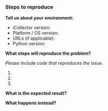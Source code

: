 <!--
STEP 1: Are you in the right place?

- For general technical questions or "how to" guidance, please search StackOverflow for questions tagged "puppeteer" or create a new post.

https://stackoverflow.com/questions/tagged/puppeteer

- For issues or feature requests related to the DevTools Protocol (https://chromedevtools.github.io/devtools-protocol/), file an issue there:

https://github.com/ChromeDevTools/devtools-protocol/issues/new.

- Problem in Headless Chrome? File an issue against Chromium's issue tracker:

https://bugs.chromium.org/p/chromium/issues/entry?components=Internals%3EHeadless&blocking=705916

For issues, feature requests, or setup troubles with Puppeteer, file an issue right here!
-->

### Steps to reproduce

**Tell us about your environment:**

* iCollector version:
* Platform / OS version:
* URLs (if applicable):
* Python version:

**What steps will reproduce the problem?**

_Please include code that reproduces the issue._

1.
2.
3.

**What is the expected result?**


**What happens instead?**
